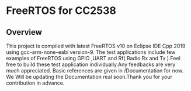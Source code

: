 # FreeRTOS for CC2538
## Overview
This project is compiled with latest FreeRTOS v10 on Eclipse IDE Cpp 2019 using gcc-arm-none-eabi version-9. The test applications include few examples of FreeRTOS using GPIO ,UART and Rf( Radio Rx and Tx ).Feel free to build these test application individually.Any feedbacks are very much appreciated. Basic references are given in /Documentation for now. We Will be updating the Documentation real soon.Thank you for your contribution in advance.  
